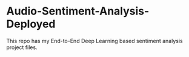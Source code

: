 # Audio-Sentiment-Analysis-Deployed
This repo has my End-to-End Deep Learning based sentiment analysis project files.
